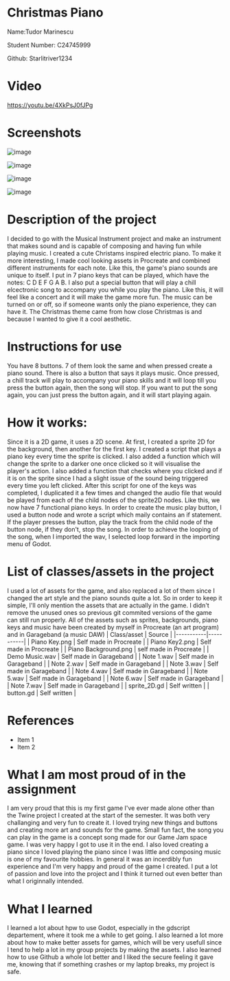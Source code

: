 # Christmas Piano


Name:Tudor Marinescu

Student Number: C24745999

Github: Starlitriver1234

# Video

https://youtu.be/4XkPsJ0fJPg

# Screenshots

![image](https://github.com/user-attachments/assets/5dbe9c74-040f-4710-a743-dbf5f3fdf892)

![image](https://github.com/user-attachments/assets/22406915-1e5c-4e03-9f56-045d56e1caed)

![image](https://github.com/user-attachments/assets/cfcd87ed-e46f-4993-bda1-012a02f760fb)

![image](https://github.com/user-attachments/assets/678ab1dd-060d-402c-aa37-62bac6bd106e)

# Description of the project

I decided to go with the Musical Instrument project and make an instrument that makes sound and is capable of composing and having fun while playing music.
I created a cute Christams inspired electric piano. To make it more interesting, I made cool looking assets in Procreate and combined different instruments for each note. Like this, the game's piano sounds are unique to itself. I put in 7 piano keys that can be played, which have the notes: C D E F G A B. I also put a special button that will play a chill elcectronic song to accompany you while you play the piano. Like this, it will feel like a concert and it will make the game more fun. The music can be turned on or off, so if someone wants only the piano experience, they can have it. The Christmas theme came from how close Christmas is and because I wanted to give it a cool aesthetic.

# Instructions for use

You have 8 buttons. 7 of them look the same and when pressed create a piano sound. There is also a button that says it plays music. Once pressed, a chill track will play to accompany your piano skills and it will loop till you press the button again, then the song will stop. If you want to put the song again, you can just press the button again, and it will start playing again.

# How it works:

Since it is a 2D game, it uses a 2D scene. At first, I created a sprite 2D for the background, then another for the first key. I created a script that plays a piano key every time the sprite is clicked. I also added a function which will change the sprite to a darker one once clicked so it will visualise the player's action. I also added a function that checks where you clicked and if it is on the sprite since I had a slight issue of the sound being triggered every time you left clicked. After this script for one of the keys was completed, I duplicated it a few times and changed the audio file that would be played from each of the child nodes of the sprite2D nodes. Like this, we now have 7 functional piano keys. In order to create the music play button, I used a button node and wrote a script which maily contains an if statement. If the player presses the button, play the track from the child node of the button node, if they don't, stop the song. In order to achieve the looping of the song, when I imported the wav, I selected loop forward in the importing menu of Godot.

# List of classes/assets in the project

I used a lot of assets for the game, and also replaced a lot of them since I changed the art style and the piano sounds quite a lot. So in order to keep it simple, I'll only mention the assets that are actually in the game. I didn't remove the unused ones so previous git commited versions of the game can still run properly. All of the assets such as sprites, backgrounds, piano keys and music have been created by myself in Procreate (an art program) and in Garageband (a music DAW)
| Class/asset | Source |
|-----------|-----------|
| Piano Key.png | Self made in Procreate |
| Piano Key2.png | Self made in Procreate |
| Piano Background.png | self made in Procreate |
| Demo Music.wav | Self made in Garageband |
| Note 1.wav | Self made in Garageband |
| Note 2.wav | Self made in Garageband |
| Note 3.wav | Self made in Garageband |
| Note 4.wav | Self made in Garageband |
| Note 5.wav | Self made in Garageband |
| Note 6.wav | Self made in Garageband |
| Note 7.wav | Self made in Garageband |
| sprite_2D.gd | Self written |
| button.gd | Self written |


# References
* Item 1
* Item 2

# What I am most proud of in the assignment

I am very proud that this is my first game I've ever made alone other than the Twine project I created at the start of the semester. It was both very challanging and very fun to create it. I loved trying new things and buttons and creating more art and sounds for the game. Small fun fact, the song you can play in the game is a concept song made for our Game Jam space game. I was very happy I got to use it in the end. I also loved creating a piano since I loved playing the piano since I was little and composing music is one of my favourite hobbies. In general it was an incerdibly fun experience and I'm very happy and proud of the game I created. I put a lot of passion and love into the project and I think it turned out even better than what I originnally intended.


# What I learned

I learned a lot about hpw to use Godot, especially in the gdscript departement, where it took me a while to get going. I also learned a lot more about how to make better assets for games, which will be very usefull since I tend to help a lot in my group projects by making the assets. I also learned how to use Github a whole lot better and I liked the secure feeling it gave me, knowing that if something crashes or my laptop breaks, my project is safe.

